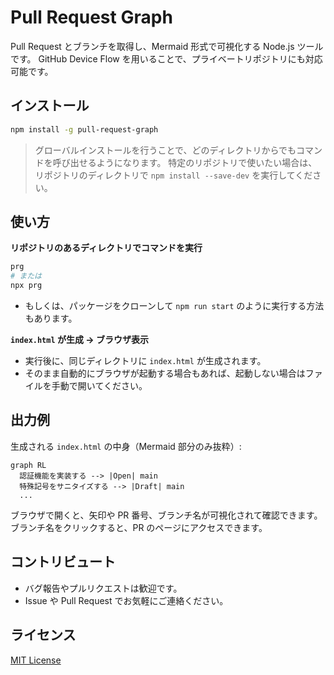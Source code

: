 # Pull Request Graph

Pull Request とブランチを取得し、Mermaid 形式で可視化する Node.js ツールです。
GitHub Device Flow を用いることで、プライベートリポジトリにも対応可能です。

## インストール

```bash
npm install -g pull-request-graph
```

> グローバルインストールを行うことで、どのディレクトリからでもコマンドを呼び出せるようになります。
> 特定のリポジトリで使いたい場合は、リポジトリのディレクトリで `npm install --save-dev` を実行してください。

## 使い方

**リポジトリのあるディレクトリでコマンドを実行**

```bash
prg
# または
npx prg
```

- もしくは、パッケージをクローンして `npm run start` のように実行する方法もあります。

**`index.html` が生成 → ブラウザ表示**

- 実行後に、同じディレクトリに `index.html` が生成されます。
- そのまま自動的にブラウザが起動する場合もあれば、起動しない場合はファイルを手動で開いてください。

## 出力例

生成される `index.html` の中身（Mermaid 部分のみ抜粋）:

```mermaid
graph RL
  認証機能を実装する --> |Open| main
  特殊記号をサニタイズする --> |Draft| main
  ...
```

ブラウザで開くと、矢印や PR 番号、ブランチ名が可視化されて確認できます。
ブランチ名をクリックすると、PR のページにアクセスできます。

## コントリビュート

- バグ報告やプルリクエストは歓迎です。
- Issue や Pull Request でお気軽にご連絡ください。

## ライセンス

[MIT License](LICENSE)
